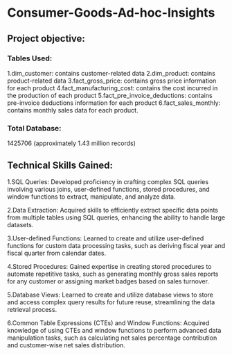 # Consumer-Goods-Ad-hoc-Insights
## Project objective:
### Tables Used:
1.dim_customer: contains customer-related data
2.dim_product: contains product-related data
3.fact_gross_price: contains gross price information for each product
4.fact_manufacturing_cost: contains the cost incurred in the production of each product
5.fact_pre_invoice_deductions: contains pre-invoice deductions information for each product
6.fact_sales_monthly: contains monthly sales data for each product.
 
 
### Total Database: 
1425706 (approximately 1.43 million records)



## Technical Skills Gained:

1.SQL Queries: Developed proficiency in crafting complex SQL queries involving various joins, user-defined functions, stored procedures, and window functions to extract, manipulate, and analyze data.

2.Data Extraction: Acquired skills to efficiently extract specific data points from multiple tables using SQL queries, enhancing the ability to handle large datasets.

3.User-defined Functions: Learned to create and utilize user-defined functions for custom data processing tasks, such as deriving fiscal year and fiscal quarter from calendar dates.

4.Stored Procedures: Gained expertise in creating stored procedures to automate repetitive tasks, such as generating monthly gross sales reports for any customer or assigning market badges based on sales turnover.

5.Database Views: Learned to create and utilize database views to store and access complex query results for future reuse, streamlining the data retrieval process.

6.Common Table Expressions (CTEs) and Window Functions: Acquired knowledge of using CTEs and window functions to perform advanced data manipulation tasks, such as calculating net sales percentage contribution and customer-wise net sales distribution.
